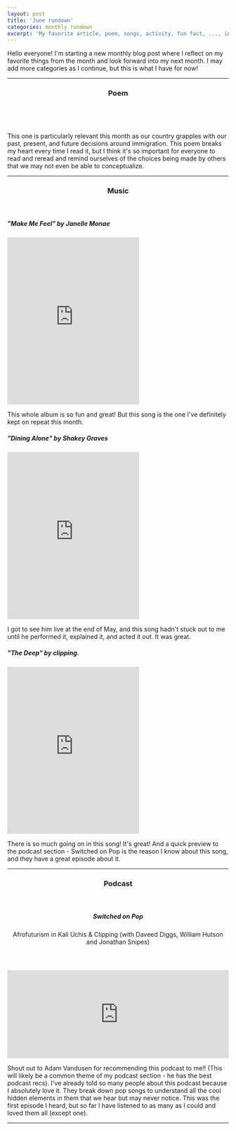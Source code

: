 ```yaml
---
layout: post
title: 'June rundown'
categories: monthly rundown
excerpt: 'My favorite article, poem, songs, activity, fun fact, ..., in June 2018'
---
```

<!-- One -->
  <section id="one">
    <!-- <header class="major">
      <h2>Ipsum lorem dolor aliquam ante commodo<br />
      magna sed accumsan arcu neque.</h2>
    </header> -->
    <p>Hello everyone! I'm starting a new monthly blog post where I reflect on my favorite
    things from the month and look forward into my next month. I may add more categories
    as I continue, but this is what I have for now!</p>
    <!-- <ul class="actions">
      <li><a href="#" class="button">Learn More</a></li>
    </ul> -->
    <hr />
  </section>

<!-- Two -->
  <section id="two">
  <header class="major">
  <h3>Poem</h3>
  </header>
  <article class="6u 12u$(xsmall) work-item">
    <a href="{{ site.github.url }}/images/blog/June/home_warsan_shire.jpg" class="image fit thumb"><img src="{{ site.github.url }}/images/blog/June/05.jpg" alt="" /></a>
    <h3> </h3>
    <p>This one is particularly relevant this month as our country grapples with our past, present, and future decisions around immigration. This poem breaks my heart every time I read it, but I think it's so important for everyone to read and reread and remind ourselves of the choices being made by others that we may not even be able to conceptualize.</p>
  </article>
  <hr />
  </section>

<!-- Three -->
<section id="three">
<header class="major">
<h3>Music</h3>
</header>
<div class="row">
  <div class="6u 12u$(xsmall)">
<h5>"Make Me Feel" by Janelle Monae</h5>
<iframe src="https://open.spotify.com/embed/track/5gW5dSy3vXJxgzma4rQuzH" width="300" height="380" frameborder="0" allowtransparency="true" allow="encrypted-media"></iframe>
</div>
<div class="6u$ 12u$(xsmall)">
<p>This whole album is so fun and great! But this song is the one I've definitely kept
on repeat this month.</p>
</div>

<h5>"Dining Alone" by Shakey Graves</h5>
<iframe src="https://open.spotify.com/embed/track/3JSlnsGTuO1tAMpgWy7tBz" width="300" height="380" frameborder="0" allowtransparency="true" allow="encrypted-media"></iframe>
<p>I got to see him live at the end of May, and this song hadn't stuck out to me until
he performed it, explained it, and acted it out. It was great.</p>

<h5>"The Deep" by clipping.</h5>
<iframe src="https://open.spotify.com/embed/track/6LHGNimbsz8tabfUDSujvH" width="300" height="380" frameborder="0" allowtransparency="true" allow="encrypted-media"></iframe>
<p>There is so much going on in this song! It's great! And a quick preview to the podcast section - Switched on Pop is the reason I know about this song, and they have a great episode about it.</p>
<hr />
</section>

<!-- Four -->
<section id="four">
<header class="major">
  <h3>Podcast</h3>
  </header>
  <header>
    <h5>Switched on Pop</h5>
    <p>Afrofuturism in Kali Uchis & Clipping (with Daveed Diggs, William Hutson and Jonathan Snipes)</p>
  </header>
  <iframe src="https://player.megaphone.fm/PPY9663725077?light=true" width="100%" height="200" frameborder="no" scrolling="no"></iframe>

  <p>Shout out to Adam Vandusen for recommending this podcast to me!! (This will likely
    be a common theme of my podcast section - he has the best podcast recs). I've already
    told so many people about this podcast because I absolutely love it. They break down pop songs to understand all the cool hidden elements in them that we hear but may never notice. This was the first episode I heard, but so far I have listened to as many as I could and loved them all (except one).</p>
  <hr />
  </section>
